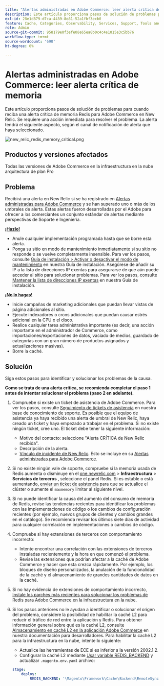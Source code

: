 ```yaml
---
title: "Alertas administradas en Adobe Commerce: leer alerta crítica de memoria"
description: Este artículo proporciona pasos de solución de problemas para cuando reciba una alerta crítica de memoria Redis para Adobe Commerce en New Relic. Se requiere una acción inmediata para resolver el problema. La alerta tendrá el siguiente aspecto, según el canal de notificación de alerta que haya seleccionado.
exl-id: 28e1d879-d7ca-4439-8e81-52a1fbf3ecb0
feature: Cache, Categories, Observability, Services, Support, Tools and External Services, Variables
role: Admin
source-git-commit: 958179e0f3efe08e65ea8b0c4c4e1015e3c5bb76
workflow-type: tm+mt
source-wordcount: '690'
ht-degree: 0%

---
```


# Alertas administradas en Adobe Commerce: leer alerta crítica de memoria

Este artículo proporciona pasos de solución de problemas para cuando reciba una alerta crítica de memoria Redis para Adobe Commerce en New Relic. Se requiere una acción inmediata para resolver el problema. La alerta tendrá el siguiente aspecto, según el canal de notificación de alerta que haya seleccionado.

![new_relic_redis_memory_critical.png](assets/new_relic_redis_memory_critical.png)

## Productos y versiones afectados

Todas las versiones de Adobe Commerce en la infraestructura en la nube arquitectura de plan Pro

## Problema

Recibirá una alerta en New Relic si se ha registrado en [Alertas administradas para Adobe Commerce](/help/support-tools/managed-alerts-for-adobe-commerce/managed-alerts-for-magento-commerce.md) y se han superado uno o más de los umbrales de alerta. Estas alertas fueron desarrolladas por el Adobe para ofrecer a los comerciantes un conjunto estándar de alertas mediante perspectivas de Soporte e Ingeniería.

**<u>¡Hazlo!</u>**

* Anule cualquier implementación programada hasta que se borre esta alerta.
* Ponga su sitio en modo de mantenimiento inmediatamente si su sitio no responde o se vuelve completamente insensible. Para ver los pasos, consulte [Guía de instalación > Activar o desactivar el modo de mantenimiento](/docs/commerce-operations/installation-guide/tutorials/maintenance-mode.html#enable-or-disable-maintenance-mode-1) en nuestra Guía de instalación. Asegúrese de añadir su IP a la lista de direcciones IP exentas para asegurarse de que aún puede acceder al sitio para solucionar problemas. Para ver los pasos, consulte [Mantener la lista de direcciones IP exentas](/docs/commerce-operations/installation-guide/tutorials/maintenance-mode.html#maintain-the-list-of-exempt-ip-addresses) en nuestra Guía de instalación.

**<u>¡No lo hagas!</u>**

* Inicie campañas de marketing adicionales que puedan llevar vistas de página adicionales al sitio.
* Ejecute indexadores o crons adicionales que puedan causar estrés adicional en la CPU o el disco.
* Realice cualquier tarea administrativa importante (es decir, una acción importante en el administrador de Commerce, como importaciones/exportaciones de datos, vaciado de medios, guardado de categorías con un gran número de productos asignados y actualizaciones masivas).
* Borre la caché.

## Solución

Siga estos pasos para identificar y solucionar los problemas de la causa.

**Como se trata de una alerta crítica, se recomienda completar el paso 1 antes de intentar solucionar el problema (paso 2 en adelante).**

1. Compruebe si existe un ticket de asistencia de Adobe Commerce. Para ver los pasos, consulte [Seguimiento de tickets de asistencia](/help/help-center-guide/help-center/magento-help-center-user-guide.md#track-tickets) en nuestra base de conocimiento de soporte. Es posible que el equipo de asistencia ya haya recibido una alerta de umbral de New Relic, haya creado un ticket y haya empezado a trabajar en el problema. Si no existe ningún ticket, cree uno. El ticket debe tener la siguiente información:

   * Motivo del contacto: seleccione &quot;Alerta CRÍTICA de New Relic recibida&quot;.
   * Descripción de la alerta.
   * [Vínculo de incidente de New Relic](https://docs.newrelic.com/docs/alerts-applied-intelligence/new-relic-alerts/alert-incidents/view-violation-event-details-incidents/). Esto se incluye en su [Alertas administradas para Adobe Commerce](/help/support-tools/managed-alerts-for-adobe-commerce/managed-alerts-for-magento-commerce.md).

1. Si no existe ningún vale de soporte, compruebe si la memoria usada de Redis aumenta o disminuye en el [one.newrelic.com](https://login.newrelic.com) > **Infraestructura** > **Servicios de terceros** , seleccione el panel Redis. Si es estable o está aumentando, [enviar un ticket de asistencia](/help/help-center-guide/help-center/magento-help-center-user-guide.md#submit-ticket) para que se actualice el clúster o aumente el `maxmemory` limitar al siguiente nivel.
1. Si no puede identificar la causa del aumento del consumo de memoria de Redis, revise las tendencias recientes para identificar los problemas con las implementaciones de código o los cambios de configuración recientes (por ejemplo, nuevos grupos de clientes y cambios grandes en el catálogo). Se recomienda revisar los últimos siete días de actividad para cualquier correlación en implementaciones o cambios de código.
1. Compruebe si hay extensiones de terceros con comportamiento incorrecto:

   * Intente encontrar una correlación con las extensiones de terceros instaladas recientemente y la hora en que comenzó el problema.
   * Revise las extensiones que podrían afectar a la caché de Adobe Commerce y hacer que esta crezca rápidamente. Por ejemplo, los bloques de diseño personalizados, la anulación de la funcionalidad de la caché y el almacenamiento de grandes cantidades de datos en la caché.

1. Si no hay evidencia de extensiones de comportamiento incorrecto, [Instale los parches más recientes para solucionar los problemas de Redis para Adobe Commerce en la infraestructura en la nube](/help/troubleshooting/miscellaneous/install-latest-patches-to-fix-magento-redis-issues.md).
1. Si los pasos anteriores no le ayudan a identificar o solucionar el origen del problema, considere la posibilidad de habilitar la caché L2 para reducir el tráfico de red entre la aplicación y Redis. Para obtener información general sobre qué es la caché L2, consulte [Almacenamiento en caché L2 en la aplicación Adobe Commerce](/docs/commerce-operations/configuration-guide/cache/level-two-cache.html) en nuestra documentación para desarrolladores. Para habilitar la caché L2 para la infraestructura en la nube, intente lo siguiente:

   * Actualice las herramientas de ECE si es inferior a la versión 2002.1.2.
   * Configurar la caché L2 mediante [Usar variable REDIS\_BACKEND](/docs/commerce-cloud-service/user-guide/configure/env/stage/variables-deploy.html#redis_backend) y actualizar `.magento.env.yaml` archivo:

   ```yaml
   stage:
       deploy:
           REDIS_BACKEND: '\Magento\Framework\Cache\Backend\RemoteSynchronizedCache'
   ```
